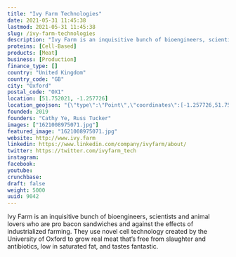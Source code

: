 ```yaml
---
title: "Ivy Farm Technologies"
date: 2021-05-31 11:45:38
lastmod: 2021-05-31 11:45:38
slug: /ivy-farm-technologies
description: "Ivy Farm is an inquisitive bunch of bioengineers, scientists and animal lovers who are pro bacon sandwiches and against the effects of industrialized farming. They use novel cell technology created by the University of Oxford to grow real meat that’s free from slaughter and antibiotics, low in saturated fat, and tastes fantastic."
proteins: [Cell-Based]
products: [Meat]
business: [Production]
finance_type: []
country: "United Kingdom"
country_code: "GB"
city: "Oxford"
postal_code: "OX1"
location: [51.752021, -1.257726]
location_geojson: "{\"type\":\"Point\",\"coordinates\":[-1.257726,51.752021]}"
founded: 2019
founders: "Cathy Ye, Russ Tucker"
images: ["1621008975071.jpg"]
featured_image: "1621008975071.jpg"
website: http://www.ivy.farm
linkedin: https://www.linkedin.com/company/ivyfarm/about/
twitter: https://twitter.com/ivyfarm_tech
instagram: 
facebook: 
youtube: 
crunchbase: 
draft: false
weight: 5000
uuid: 9042
---
```

Ivy Farm is an inquisitive bunch of bioengineers, scientists and animal lovers who are pro bacon sandwiches and against the effects of industrialized farming. They use novel cell technology created by the University of Oxford to grow real meat that’s free from slaughter and antibiotics, low in saturated fat, and tastes fantastic.
